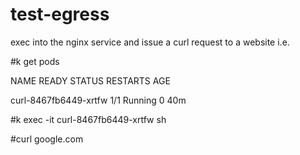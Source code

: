 # test-egress

exec into the nginx service and issue a curl request to a website i.e.

#k get pods

NAME                    READY   STATUS    RESTARTS   AGE

curl-8467fb6449-xrtfw   1/1     Running   0          40m

#k exec -it curl-8467fb6449-xrtfw sh

#curl google.com

